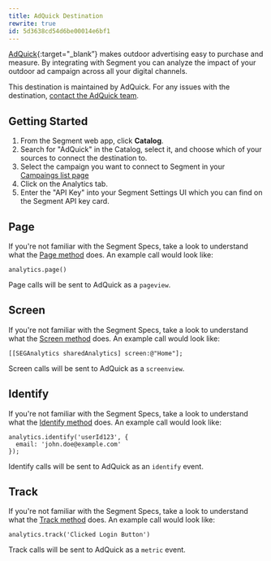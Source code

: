 ```yaml
---
title: AdQuick Destination
rewrite: true
id: 5d3638cd54d6be00014e6bf1
---
```

[AdQuick](https://adquick.com/?utm_source=segmentio&utm_medium=docs&utm_campaign=partners){:target="_blank”} makes outdoor advertising easy to purchase and measure. By integrating with Segment you can analyze the impact of your outdoor ad campaign across all your digital channels.

This destination is maintained by AdQuick. For any issues with the destination, [contact the AdQuick team](mailto:segment@adquick.com).


## Getting Started



1. From the Segment web app, click **Catalog**.
2. Search for "AdQuick" in the Catalog, select it, and choose which of your sources to connect the destination to.
3. Select the campaign you want to connect to Segment in your [Campaings list page](https://adquick.com/campaigns)
4. Click on the Analytics tab.
5. Enter the "API Key" into your Segment Settings UI which you can find on the Segment API key card.


## Page

If you're not familiar with the Segment Specs, take a look to understand what the [Page method](/docs/connections/spec/page/) does. An example call would look like:

```
analytics.page()
```

Page calls will be sent to AdQuick as a `pageview`.


## Screen

If you're not familiar with the Segment Specs, take a look to understand what the [Screen method](/docs/connections/spec/screen/) does. An example call would look like:

```
[[SEGAnalytics sharedAnalytics] screen:@"Home"];
```

Screen calls will be sent to AdQuick as a `screenview`.


## Identify

If you're not familiar with the Segment Specs, take a look to understand what the [Identify method](/docs/connections/spec/identify/) does. An example call would look like:

```
analytics.identify('userId123', {
  email: 'john.doe@example.com'
});
```

Identify calls will be sent to AdQuick as an `identify` event.


## Track

If you're not familiar with the Segment Specs, take a look to understand what the [Track method](/docs/connections/spec/track/) does. An example call would look like:

```
analytics.track('Clicked Login Button')
```

Track calls will be sent to AdQuick as a `metric` event.
